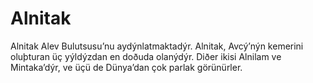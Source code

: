 # Alnitak

Alnitak Alev Bulutsusu’nu aydýnlatmaktadýr. Alnitak, Avcý’nýn kemerini oluþturan
üç yýldýzdan en doðuda olanýdýr. Diðer ikisi Alnilam ve Mintaka’dýr, ve üçü de
Dünya’dan çok parlak görünürler.
